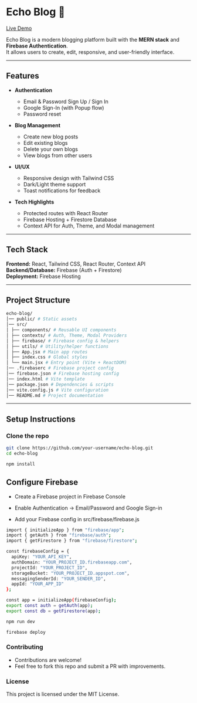 # Echo Blog 📝

[Live Demo](https://blog-application-d350b.web.app/) 

Echo Blog is a modern blogging platform built with the **MERN stack** and **Firebase Authentication**.  
It allows users to create, edit, responsive, and user-friendly interface.  

---

## Features

- **Authentication**
  - Email & Password Sign Up / Sign In
  - Google Sign-In (with Popup flow)
  - Password reset

- **Blog Management**
  - Create new blog posts
  - Edit existing blogs
  - Delete your own blogs
  - View blogs from other users

- **UI/UX**
  - Responsive design with Tailwind CSS
  - Dark/Light theme support
  - Toast notifications for feedback

- **Tech Highlights**
  - Protected routes with React Router
  - Firebase Hosting + Firestore Database
  - Context API for Auth, Theme, and Modal management

---

## **Tech Stack**

**Frontend:** React, Tailwind CSS, React Router, Context API  
**Backend/Database:** Firebase (Auth + Firestore)  
**Deployment:** Firebase Hosting  

---

## Project Structure

```bash
echo-blog/
│── public/ # Static assets
│── src/
│ ├── components/ # Reusable UI components
│ ├── contexts/ # Auth, Theme, Modal Providers
│ ├── firebase/ # Firebase config & helpers
│ ├── utils/ # Utility/helper functions
│ ├── App.jsx # Main app routes
│ ├── index.css # Global styles
│ └── main.jsx # Entry point (Vite + ReactDOM)
│── .firebaserc # Firebase project config
│── firebase.json # Firebase hosting config
│── index.html # Vite template
│── package.json # Dependencies & scripts
│── vite.config.js # Vite configuration
│── README.md # Project documentation
```


---

## Setup Instructions

### Clone the repo
```bash
git clone https://github.com/your-username/echo-blog.git
cd echo-blog
```

```bash
npm install
```

## Configure Firebase

 - Create a Firebase project in Firebase Console

 - Enable Authentication → Email/Password and Google Sign-in

 - Add your Firebase config in src/firebase/firebase.js

```bash
import { initializeApp } from "firebase/app";
import { getAuth } from "firebase/auth";
import { getFirestore } from "firebase/firestore";

const firebaseConfig = {
  apiKey: "YOUR_API_KEY",
  authDomain: "YOUR_PROJECT_ID.firebaseapp.com",
  projectId: "YOUR_PROJECT_ID",
  storageBucket: "YOUR_PROJECT_ID.appspot.com",
  messagingSenderId: "YOUR_SENDER_ID",
  appId: "YOUR_APP_ID"
};

const app = initializeApp(firebaseConfig);
export const auth = getAuth(app);
export const db = getFirestore(app);
```

```bash
npm run dev
```

```bash
firebase deploy
```

### Contributing

 - Contributions are welcome!
 - Feel free to fork this repo and submit a PR with improvements.

### License

This project is licensed under the MIT License.